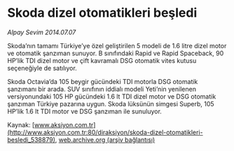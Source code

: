 # Skoda dizel otomatikleri beşledi

*Alpay Sevim 2014.07.07*

<div class="pNewsDetailMainContent ctx_content" itemprop="articleBody">
 <p>
  Skoda’nın tamamı Türkiye’ye özel geliştirilen 5 modeli de 1.6 litre dizel motor ve otomatik şanzıman sunuyor. B sınıfındaki Rapid ve Rapid Spaceback, 90 HP’lik TDI dizel motor ve çift kavramalı DSG otomatik vites kutusu seçeneğiyle de satılıyor.
 </p>
 <p>
  Skoda Octavia’da 105 beygir gücündeki TDI motorla DSG otomatik şanzımanı bir arada. SUV sınıfının iddialı modeli Yeti’nin yenilenen versiyonundaki 105 HP gücündeki 1.6 lt TDI dizel motor ve DSG otomatik şanzıman Türkiye pazarına uygun. Skoda lüksünün simgesi Superb, 105 HP’lik 1.6 lt TDI motor ve DSG şanzıman ile sunuluyor.
 </p>
</div>


Kaynak: [www.aksiyon.com.tr](http://www.aksiyon.com.tr:80/diraksiyon/skoda-dizel-otomatikleri-besledi_538879), [web.archive.org (arşiv bağlantısı)](http://web.archive.org/web/20151021023211/http://www.aksiyon.com.tr:80/diraksiyon/skoda-dizel-otomatikleri-besledi_538879)
